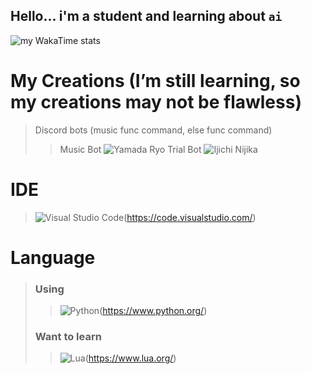 ## Hello... i'm a student and learning about `ai` 

![my WakaTime stats](https://github-readme-stats.vercel.app/api/wakatime?username=pymood1)

# My Creations (I’m still learning, so my creations may not be flawless)
> Discord bots (music func command, else func command)
>> Music Bot ![Yamada Ryo](https://discord.com/oauth2/authorize?client_id=1297908060509044746&permissions=3147776&integration_type=0&scope=bot+applications.commands)
>> Trial Bot ![Ijichi Nijika](https://discord.com/oauth2/authorize?client_id=1300068046613778453&permissions=2048&integration_type=0&scope=bot+applications.commands)

# IDE
> ![Visual Studio Code](https://img.shields.io/badge/Visual%20Studio%20Code-0078d7.svg?style=for-the-badge&logo=visual-studio-code&logoColor=white)(https://code.visualstudio.com/)

# Language
> ### Using
>> ![Python](https://img.shields.io/badge/python-3670A0?style=for-the-badge&logo=python&logoColor=ffdd54)(https://www.python.org/)
>
> ### Want to learn
>> ![Lua](https://img.shields.io/badge/Lua-%232C2D72.svg?style=for-the-badge&logo=lua&logoColor=white)(https://www.lua.org/)
